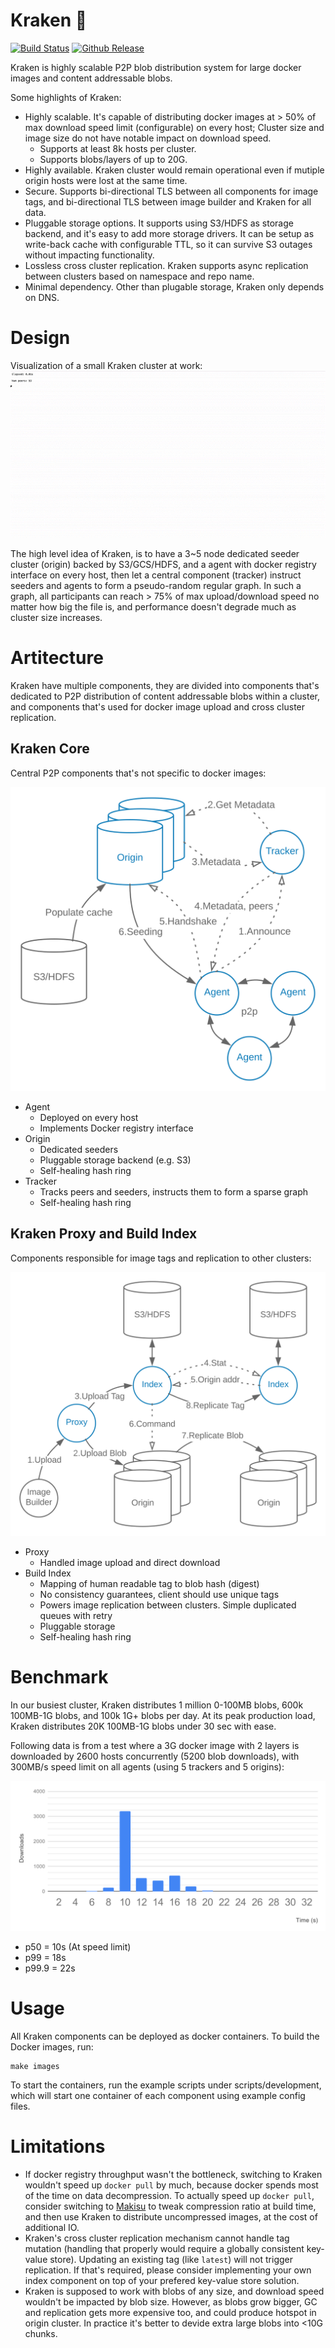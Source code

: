 # Kraken :octopus:

[![Build Status](https://travis-ci.org/uber/kraken.svg?branch=master)](https://travis-ci.org/uber/kraken)
[![Github Release](https://img.shields.io/github/release/uber/kraken.svg)](https://github.com/uber/kraken/releases)

Kraken is highly scalable P2P blob distribution system for large docker images and content addressable blobs.

Some highlights of Kraken:
- Highly scalable. It's capable of distributing docker images at > 50% of max download speed limit (configurable) on every host; Cluster size and image size do not have notable impact on download speed.
  - Supports at least 8k hosts per cluster.
  - Supports blobs/layers of up to 20G.
- Highly available. Kraken cluster would remain operational even if mutiple origin hosts were lost at the same time.
- Secure. Supports bi-directional TLS between all components for image tags, and bi-directional TLS between image builder and Kraken for all data.
- Pluggable storage options. It supports using S3/HDFS as storage backend, and it's easy to add more storage drivers. It can be setup as write-back cache with configurable TTL, so it can survive S3 outages without impacting functionality.
- Lossless cross cluster replication. Kraken supports async replication between clusters based on namespace and repo name.
- Minimal dependency. Other than plugable storage, Kraken only depends on DNS.

# Design
Visualization of a small Kraken cluster at work:
![](assets/visualization.gif)

The high level idea of Kraken, is to have a 3~5 node dedicated seeder cluster (origin) backed by S3/GCS/HDFS, and a agent with docker registry interface on every host, then let a central component (tracker) instruct seeders and agents to form a pseudo-random regular graph. In such a graph, all participants can reach > 75% of max upload/download speed no matter how big the file is, and performance doesn't degrade much as cluster size increases.

# Artitecture

Kraken have multiple components, they are divided into components that's dedicated to P2P distribution of content addressable blobs within a cluster, and components that's used for docker image upload and cross cluster replication.

## Kraken Core

Central P2P components that's not specific to docker images:

![](assets/kraken_core.svg)

- Agent
  - Deployed on every host
  - Implements Docker registry interface
- Origin
  - Dedicated seeders
  - Pluggable storage backend (e.g. S3)
  - Self-healing hash ring
- Tracker
  - Tracks peers and seeders, instructs them to form a sparse graph
  - Self-healing hash ring

## Kraken Proxy and Build Index

Components responsible for image tags and replication to other clusters:

![](assets/kraken_build_index.svg)

- Proxy
  - Handled image upload and direct download
- Build Index
  - Mapping of human readable tag to blob hash (digest)
  - No consistency guarantees, client should use unique tags
  - Powers image replication between clusters. Simple duplicated queues with retry
  - Pluggable storage
  - Self-healing hash ring

# Benchmark

In our busiest cluster, Kraken distributes 1 million 0-100MB blobs, 600k 100MB-1G blobs, and 100k 1G+ blobs per day. At its peak production load, Kraken distributes 20K 100MB-1G blobs under 30 sec with ease.

Following data is from a test where a 3G docker image with 2 layers is downloaded by 2600 hosts concurrently (5200 blob downloads), with 300MB/s speed limit on all agents (using 5 trackers and 5 origins):

![](assets/kraken_benchmark.svg)

- p50 = 10s (At speed limit)
- p99 = 18s
- p99.9 = 22s

# Usage

All Kraken components can be deployed as docker containers.
To build the Docker images, run:
```
make images
```
To start the containers, run the example scripts under scripts/development, which will start one container of each component using example config files.

# Limitations

- If docker registry throughput wasn't the bottleneck, switching to Kraken wouldn't speed up `docker pull` by much, because docker spends most of the time on data decompression. To actually speed up `docker pull`, consider switching to [Makisu](https://github.com/uber/makisu) to tweak compression ratio at build time, and then use Kraken to distribute uncompressed images, at the cost of additional IO.
- Kraken's cross cluster replication mechanism cannot handle tag mutation (handling that properly would require a globally consistent key-value store). Updating an existing tag (like `latest`) will not trigger replication. If that's required, please consider implementing your own index component on top of your prefered key-value store solution.
- Kraken is supposed to work with blobs of any size, and download speed wouldn't be impacted by blob size. However, as blobs grow bigger, GC and replication gets more expensive too, and could produce hotspot in origin cluster. In practice it's better to devide extra large blobs into <10G chunks.
